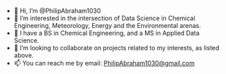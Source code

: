 - 👋 Hi, I’m @PhilipAbraham1030
- 👀 I’m interested in the intersection of Data Science in Chemical Engineering, Meteorology, Energy and the Environmental arenas.
- 🌱 I have a BS in Chemical Engineering, and a MS in Applied Data Science.
- 💞️ I’m looking to collaborate on projects related to my interests, as listed above.
- 📫 You can reach me by email: PhilipAbraham1030@gmail.com

<!---
PhilipAbraham1030/PhilipAbraham1030 is a ✨ special ✨ repository because its `README.md` (this file) appears on your GitHub profile.
You can click the Preview link to take a look at your changes.
--->
